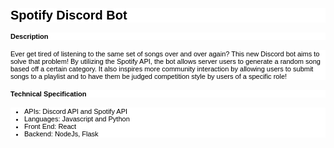 <p>
    <meta charset="utf-8">
</p>
<p style="box-sizing: border-box; margin-top: 16px; margin-bottom: 16px; color: rgb(0, 0, 0); font-family: Helvetica, Arial, freesans, sans-serif; font-size: 11px; font-style: normal; font-variant-ligatures: normal; font-variant-caps: normal; font-weight: 400; letter-spacing: normal; orphans: 2; text-align: start; text-indent: 0px; text-transform: none; white-space: normal; widows: 2; word-spacing: 0px; -webkit-text-stroke-width: 0px; background-color: rgb(255, 255, 255); text-decoration-style: initial; text-decoration-color: initial;"><strong style="font-weight: bold; box-sizing: border-box;"><span data-contrast="auto" style="box-sizing: border-box; font-size: 20px;">Spotify Discord Bot</span></strong><span style="font-size: 20px;"><span data-ccp-props='{"201341983":0,"335551550":1,"335551620":1,"335559739":160,"335559740":259}' style="box-sizing: border-box;">&nbsp;</span></span></p>
<p style="box-sizing: border-box; margin-top: 16px; margin-bottom: 16px; color: rgb(0, 0, 0); font-family: Helvetica, Arial, freesans, sans-serif; font-size: 11px; font-style: normal; font-variant-ligatures: normal; font-variant-caps: normal; font-weight: 400; letter-spacing: normal; orphans: 2; text-align: start; text-indent: 0px; text-transform: none; white-space: normal; widows: 2; word-spacing: 0px; -webkit-text-stroke-width: 0px; background-color: rgb(255, 255, 255); text-decoration-style: initial; text-decoration-color: initial;"><strong style="font-weight: bold; box-sizing: border-box;"><span data-contrast="auto" style="box-sizing: border-box;">Description</span></strong><span data-ccp-props='{"201341983":0,"335551550":1,"335551620":1,"335559739":160,"335559740":259}' style="box-sizing: border-box;">&nbsp;</span></p>
<p style="box-sizing: border-box; margin-top: 16px; margin-bottom: 16px; color: rgb(0, 0, 0); font-family: Helvetica, Arial, freesans, sans-serif; font-size: 11px; font-style: normal; font-variant-ligatures: normal; font-variant-caps: normal; font-weight: 400; letter-spacing: normal; orphans: 2; text-align: start; text-indent: 0px; text-transform: none; white-space: normal; widows: 2; word-spacing: 0px; -webkit-text-stroke-width: 0px; background-color: rgb(255, 255, 255); text-decoration-style: initial; text-decoration-color: initial;"><span data-contrast="auto" style="box-sizing: border-box;">Ever get tired of listening to the same set of songs&nbsp;over and over again? This new Discord bot aims to solve that problem! By utilizing the&nbsp;Spotify API, the bot allows server users to generate a random song based off a certain category. It also inspires more community interaction by allowing users to submit songs to a playlist and to have them&nbsp;be&nbsp;judged competition style&nbsp;by users&nbsp;of a specific role!</span><span data-ccp-props='{"201341983":0,"335551550":1,"335551620":1,"335559739":160,"335559740":259}' style="box-sizing: border-box;">&nbsp;</span><span data-ccp-props='{"201341983":0,"335551550":1,"335551620":1,"335559739":160,"335559740":259}' style="box-sizing: border-box;">&nbsp;</span></p>
<p style="box-sizing: border-box; margin-top: 16px; margin-bottom: 16px; color: rgb(0, 0, 0); font-family: Helvetica, Arial, freesans, sans-serif; font-size: 11px; font-style: normal; font-variant-ligatures: normal; font-variant-caps: normal; font-weight: 400; letter-spacing: normal; orphans: 2; text-align: start; text-indent: 0px; text-transform: none; white-space: normal; widows: 2; word-spacing: 0px; -webkit-text-stroke-width: 0px; background-color: rgb(255, 255, 255); text-decoration-style: initial; text-decoration-color: initial;"><strong style="font-weight: bold; box-sizing: border-box;"><span data-contrast="auto" style="box-sizing: border-box;">Technical Specification</span></strong><span data-ccp-props='{"201341983":0,"335551550":1,"335551620":1,"335559739":160,"335559740":259}' style="box-sizing: border-box;">&nbsp;</span></p>
<ul style="box-sizing: border-box; padding: 0px 0px 0px 2em; margin-top: 16px; margin-bottom: 16px; color: rgb(0, 0, 0); font-family: Helvetica, Arial, freesans, sans-serif; font-size: 11px; font-style: normal; font-variant-ligatures: normal; font-variant-caps: normal; font-weight: 400; letter-spacing: normal; orphans: 2; text-align: start; text-indent: 0px; text-transform: none; white-space: normal; widows: 2; word-spacing: 0px; -webkit-text-stroke-width: 0px; background-color: rgb(255, 255, 255); text-decoration-style: initial; text-decoration-color: initial;">
    <li data-aria-level="1" data-aria-posinset="1" data-font="Symbol" data-leveltext="" data-listid="2" style="box-sizing: border-box;"><span data-contrast="auto" style="box-sizing: border-box;">APIs: Discord API and Spotify API</span><span data-ccp-props='{"134233279":true,"201341983":0,"335551550":1,"335551620":1,"335559739":160,"335559740":259}' style="box-sizing: border-box;">&nbsp;</span></li>
    <li data-aria-level="1" data-aria-posinset="2" data-font="Symbol" data-leveltext="" data-listid="2" style="box-sizing: border-box;"><span data-contrast="auto" style="box-sizing: border-box;">Languages:&nbsp;Javascript&nbsp;and Python</span><span data-ccp-props='{"134233279":true,"201341983":0,"335551550":1,"335551620":1,"335559739":160,"335559740":259}' style="box-sizing: border-box;">&nbsp;</span></li>
    <li data-aria-level="1" data-aria-posinset="1" data-font="Symbol" data-leveltext="" data-listid="2" style="box-sizing: border-box;"><span data-contrast="auto" style="box-sizing: border-box;">Front End: React</span><span data-ccp-props='{"134233279":true,"201341983":0,"335551550":1,"335551620":1,"335559739":160,"335559740":259}' style="box-sizing: border-box;">&nbsp;</span></li>
    <li data-aria-level="1" data-aria-posinset="2" data-font="Symbol" data-leveltext="" data-listid="2" style="box-sizing: border-box;"><span data-contrast="auto" style="box-sizing: border-box;">Backend:&nbsp;NodeJs, Flask</span><span data-ccp-props='{"134233279":true,"201341983":0,"335551550":1,"335551620":1,"335559739":160,"335559740":259}' style="box-sizing: border-box;">&nbsp;</span></li>
</ul>
